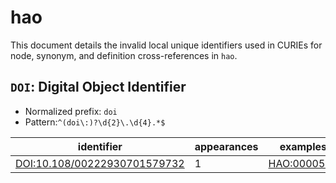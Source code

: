 # hao

This document details the invalid local unique identifiers used in CURIEs
for node, synonym, and definition cross-references in `hao`.


## `DOI`: Digital Object Identifier

- Normalized prefix: `doi`
- Pattern:`^(doi\:)?\d{2}\.\d{4}.*$`


| identifier                                                                          |   appearances | examples                                          |
|-------------------------------------------------------------------------------------|---------------|---------------------------------------------------|
| [DOI:10.108/00222930701579732](https://bioregistry.io/DOI:10.108/00222930701579732) |             1 | [HAO:0000569](https://bioregistry.io/HAO:0000569) |

